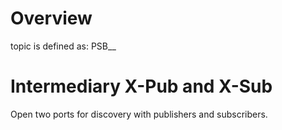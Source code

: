 
# Overview

topic is defined as: PSB_<exchange>_<symbol>

# Intermediary X-Pub and X-Sub

Open two ports for discovery with publishers and subscribers.
